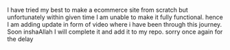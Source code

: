 I have tried my best to make a ecommerce site from scratch but unfortunately within given time I am unable to make it fully functional. hence I am adding update in form of video where i have been through this journey. Soon inshaAllah I will complete it and add it to my repo. sorry once again for the delay